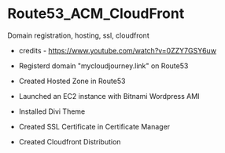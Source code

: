 # Route53_ACM_CloudFront
Domain registration, hosting, ssl, cloudfront
- credits - https://www.youtube.com/watch?v=0ZZY7GSY6uw

- Registerd domain "mycloudjourney.link" on Route53
- Created Hosted Zone in Route53
- Launched an EC2 instance with Bitnami Wordpress AMI
- Installed Divi Theme
- Created SSL Certificate in Certificate Manager
- Created Cloudfront Distribution
